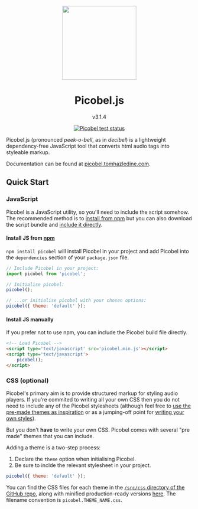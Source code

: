 <p align="center"><a href="https://github.com/tomhazledine/picobel" target="_blank"><img width="200"src="https://github.com/tomhazledine/picobel/blob/main/images/heroLogo.png"></a></p>

<h1 align="center">Picobel.js</h1>

<p align="center">v3.1.4</p>

<p align="center"><a href="https://github.com/tomhazledine/picobel/actions/workflows/tests.yml"><img src="https://github.com/tomhazledine/picobel/actions/workflows/tests.yml/badge.svg" alt="Picobel test status" style="max-width: 100%;"></a></p>

Picobel.js (pronounced _peek-o-bell_, as in _decibel_) is a lightweight dependency-free JavaScript tool that converts html audio tags into styleable markup.

Documentation can be found at [picobel.tomhazledine.com](https://picobel.tomhazledine.com/).

## Quick Start

### JavaScript

Picobel is a JavaScript utility, so you'll need to include the script somehow. The recommended method is to [install from npm](#install-js-from-npm) but you can also download the script bundle and [include it directly](#install-js-manually).

#### Install JS from [npm](https://www.npmjs.com/package/picobel)

`npm install picobel` will install Picobel in your project and add Picobel into the `dependencies` section of your `package.json` file. 

```js
// Include Picobel in your project:
import picobel from 'picobel';

// Initialise picobel:
picobel();

// ...or initialise picobel with your chosen options:
picobel({ theme: 'default' });
```

#### Install JS manually

If you prefer not to use npm, you can include the Picobel build file directly.

```html
<!-- Load Picobel -->
<script type='text/javascript' src='picobel.min.js'></script>
<script type='text/javascript'>
    picobel();
</script>
```

### CSS (optional)

Picobel's primary aim is to provide structured markup for styling audio players. If you're commited to writing all your own CSS then you do not need to include any of the Picobel stylesheets (although feel free to [use the pre-made themes as inspiration](/themes) or as a jumping-off point for [writing your own styles](/styling)). 

But you don't **have** to write your own CSS. Picobel comes with several "pre made" themes that you can include.

Adding a theme is a two-step process:

1. Declare the `theme` option when initialising Picobel.
2. Be sure to inclde the relevant stylesheet in your project.

```js
picobel({ theme: 'default' });
```

You can find the CSS files for each theme in the [`/src/css` directory of the GitHub repo](https://github.com/tomhazledine/picobel/tree/main/src/css), along with minified production-ready versions [here](https://github.com/tomhazledine/picobel/tree/main/build). The filename convention is `picobel.THEME_NAME.css`.